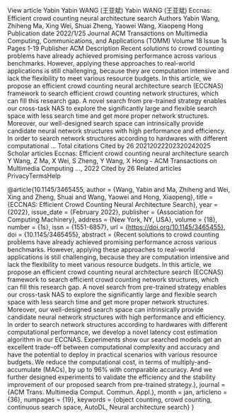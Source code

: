 View article
Yabin
Yabin WANG (王亚斌)
Yabin WANG (王亚斌)
Eccnas: Efficient crowd counting neural architecture search
Authors
Yabin Wang, Zhiheng Ma, Xing Wei, Shuai Zheng, Yaowei Wang, Xiaopeng Hong
Publication date
2022/1/25
Journal
ACM Transactions on Multimedia Computing, Communications, and Applications (TOMM)
Volume
18
Issue
1s
Pages
1-19
Publisher
ACM
Description
Recent solutions to crowd counting problems have already achieved promising performance across various benchmarks. However, applying these approaches to real-world applications is still challenging, because they are computation intensive and lack the flexibility to meet various resource budgets. In this article, we propose an efficient crowd counting neural architecture search (ECCNAS) framework to search efficient crowd counting network structures, which can fill this research gap. A novel search from pre-trained strategy enables our cross-task NAS to explore the significantly large and flexible search space with less search time and get more proper network structures. Moreover, our well-designed search space can intrinsically provide candidate neural network structures with high performance and efficiency. In order to search network structures according to hardwares with different computational …
Total citations
Cited by 26
20212022202320242025
Scholar articles
Eccnas: Efficient crowd counting neural architecture search
Y Wang, Z Ma, X Wei, S Zheng, Y Wang, X Hong - ACM Transactions on Multimedia Computing …, 2022
Cited by 26 Related articles
PrivacyTermsHelp




@article{10.1145/3465455,
author = {Wang, Yabin and Ma, Zhiheng and Wei, Xing and Zheng, Shuai and Wang, Yaowei and Hong, Xiaopeng},
title = {ECCNAS: Efficient Crowd Counting Neural Architecture Search},
year = {2022},
issue_date = {February 2022},
publisher = {Association for Computing Machinery},
address = {New York, NY, USA},
volume = {18},
number = {1s},
issn = {1551-6857},
url = {https://doi.org/10.1145/3465455},
doi = {10.1145/3465455},
abstract = {Recent solutions to crowd counting problems have already achieved promising performance across various benchmarks. However, applying these approaches to real-world applications is still challenging, because they are computation intensive and lack the flexibility to meet various resource budgets. In this article, we propose an efficient crowd counting neural architecture search (ECCNAS) framework to search efficient crowd counting network structures, which can fill this research gap. A novel search from pre-trained strategy enables our cross-task NAS to explore the significantly large and flexible search space with less search time and get more proper network structures. Moreover, our well-designed search space can intrinsically provide candidate neural network structures with high performance and efficiency. In order to search network structures according to hardwares with different computational performance, we develop a novel latency cost estimation algorithm in our ECCNAS. Experiments show our searched models get an excellent trade-off between computational complexity and accuracy and have the potential to deploy in practical scenarios with various resource budgets. We reduce the computational cost, in terms of multiply-and-accumulate (MACs), by up to 96\% with comparable accuracy. And we further designed experiments to validate the efficiency and the stability improvement of our proposed search from pre-trained strategy.},
journal = {ACM Trans. Multimedia Comput. Commun. Appl.},
month = jan,
articleno = {36},
numpages = {19},
keywords = {object counting, crowd counting, continuous search space, AutoDL, Neural architecture search}
}
